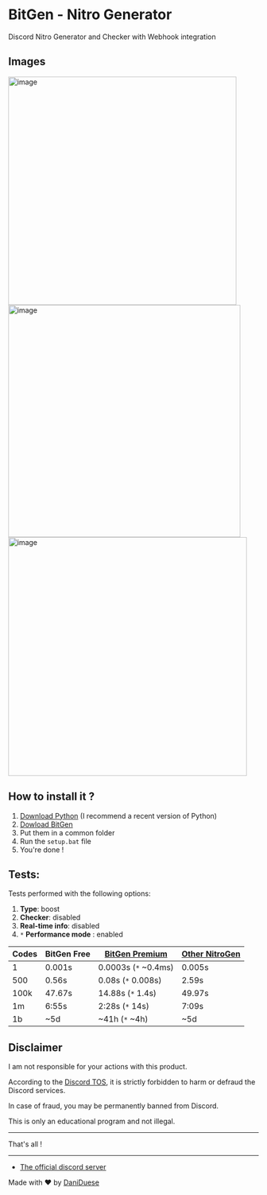 # BitGen - Nitro Generator

Discord Nitro Generator and Checker with Webhook integration

## Images

<img width="459" alt="image" src="https://user-images.githubusercontent.com/74594229/196062746-c07ab9ea-15d7-4aac-ac73-a62c992e1dba.png">
<img width="467" alt="image" src="https://user-images.githubusercontent.com/74594229/196062784-b4f7e944-3fdd-4b56-af96-eef165d59a10.png">
<img width="480" alt="image" src="https://user-images.githubusercontent.com/74594229/196062835-952fe055-67c0-469e-86ce-a0f5176d5354.png">




## How to install it ?

1. [Download Python](https://www.python.org/downloads/) (I recommend a recent version of Python)
2. [Dowload BitGen](https://github.com/BitStore-Community/BitGen/archive/refs/heads/BitStore.zip)
3. Put them in a common folder
4. Run the `setup.bat` file
5. You're done !

## Tests:
Tests performed with the following options:
1. **Type**: boost
2. **Checker**: disabled
3. **Real-time info**: disabled
4. `*` **Performance mode** : enabled

|  Codes   | BitGen Free | [BitGen Premium](https://discord.com/channels/1004550131867193434/1008324904862625825) | [Other NitroGen](https://github.com/lnxcz/nitro-generator) |
| -------- | ------------- | -------------------- | -------------- |
| 1        | 0.001s        | 0.0003s (`*` ~0.4ms) | 0.005s         |
| 500      | 0.56s         | 0.08s (`*` 0.008s)   | 2.59s          |
| 100k     | 47.67s        | 14.88s (`*` 1.4s)    | 49.97s         |
| 1m       | 6:55s         | 2:28s (`*` 14s)      | 7:09s          |
| 1b       | ~5d           | ~41h (`*` ~4h)       | ~5d            |

## Disclaimer

I am not responsible for your actions with this product.

According to the [Discord TOS](https://discord.com/terms), it is strictly forbidden to harm or defraud the Discord services.

In case of fraud, you may be permanently banned from Discord.

This is only an educational program and not illegal.

***

That's all !

***

- [The official discord server](https://discord.com/invite/uHQFuekVun)


Made with ❤️ by [DaniDuese](https://discord.com/users/1006086677007183922)
